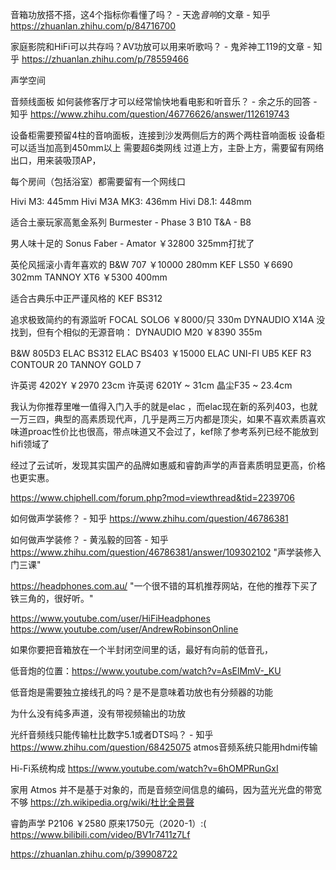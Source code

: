 

[1]: https://post.smzdm.com/p/426525/
[1]: https://post.smzdm.com/p/427203/
[1]: https://post.smzdm.com/p/429286/


音箱功放搭不搭，这4个指标你看懂了吗？ - 天逸<em>音响</em>的文章 - 知乎
https://zhuanlan.zhihu.com/p/84716700

家庭影院和HiFi可以共存吗？AV功放可以用来听歌吗？ - 鬼斧神工119的文章 - 知乎
https://zhuanlan.zhihu.com/p/78559466

声学空间

音频线面板
如何装修客厅才可以经常愉快地看电影和听音乐？ - 余之乐的回答 - 知乎
https://www.zhihu.com/question/46776626/answer/112619743

设备柜需要预留4柱的音响面板，连接到沙发两侧后方的两个两柱音响面板
设备柜可以适当加高到450mm以上
需要超6类网线
过道上方，主卧上方，需要留有网络出口，用来装吸顶AP，

每个房间（包括浴室）都需要留有一个网线口

Hivi M3: 445mm
Hivi M3A MK3: 436mm
Hivi D8.1: 448mm

[1]: https://www.bilibili.com/video/BV15Z4y1H7fm "十大书架音箱"

适合土豪玩家高氪金系列
Burmester - Phase 3 B10
T&A - B8

男人味十足的
Sonus Faber - Amator ￥32800 325mm打扰了

英伦风摇滚小青年喜欢的
B&W 707 ￥10000 280mm
KEF LS50 ￥6690 302mm
TANNOY XT6 ￥5300 400mm

适合古典乐中正严谨风格的
KEF BS312

追求极致简约的有源监听
FOCAL SOLO6 ￥8000/只 330m
DYNAUDIO X14A 没找到，但有个相似的无源音响：
DYNAUDIO M20 ￥8390 355m

B&W 805D3
ELAC BS312
ELAC BS403 ￥15000
ELAC UNI-FI UB5
KEF R3
CONTOUR 20
TANNOY GOLD 7


许英谔 4202Y ￥2970 23cm
许英谔 6201Y ~ 31cm
晶尘F35 ~ 23.4cm


我认为你推荐里唯一值得入门入手的就是elac ，而elac现在新的系列403，也就一万三四，典型的高素质现代声，几乎是两三万内都是顶尖，如果不喜欢素质喜欢味道proac性价比也很高，带点味道又不会过了，kef除了参考系列已经不能放到hifi领域了

经过了云试听，发现其实国产的品牌如惠威和睿韵声学的声音素质明显更高，价格也更实惠。


https://www.chiphell.com/forum.php?mod=viewthread&tid=2239706

如何做声学装修？ - 知乎
https://www.zhihu.com/question/46786381

如何做声学装修？ - 黄泓毅的回答 - 知乎
https://www.zhihu.com/question/46786381/answer/109302102 "声学装修入门三课"


https://headphones.com.au/ "一个很不错的耳机推荐网站，在他的推荐下买了铁三角的，很好听。"


https://www.youtube.com/user/HiFiHeadphones
https://www.youtube.com/user/AndrewRobinsonOnline

如果你要把音箱放在一个半封闭空间里的话，最好有向前的低音孔，

低音炮的位置：https://www.youtube.com/watch?v=AsElMmV-_KU

低音炮是需要独立接线孔的吗？是不是意味着功放也有分频器的功能


为什么没有纯多声道，没有带视频输出的功放



光纤音频线只能传输杜比数字5.1或者DTS吗？ - 知乎
https://www.zhihu.com/question/68425075
atmos音频系统只能用hdmi传输

Hi-Fi系统构成
https://www.youtube.com/watch?v=6hOMPRunGxI

家用 Atmos 并不是基于对象的，而是音频空间信息的编码，因为蓝光光盘的带宽不够
https://zh.wikipedia.org/wiki/杜比全景聲


睿韵声学 P2106 ￥2580 原来1750元（2020-1）:(
https://www.bilibili.com/video/BV1r7411z7Lf

https://zhuanlan.zhihu.com/p/39908722


[1]: http://bbs.hifidiy.net/forum.php?mod=redirect&goto=findpost&ptid=951522&pid=22500369 "摆位和倒向孔开前，开后没有关系"

